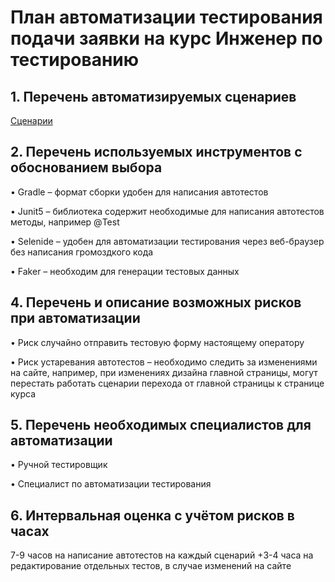 # План автоматизации тестирования подачи заявки на курс Инженер по тестированию

## 1.	Перечень автоматизируемых сценариев

[Сценарии](https://docs.google.com/document/d/1rtQbDsRhstUhzyQAW1-vuGzPFRMBGwglkobdHNcbOi8/edit?usp=sharing)

## 2.	Перечень используемых инструментов с обоснованием выбора

•	Gradle – формат сборки удобен для написания автотестов

•	Junit5 – библиотека содержит необходимые для написания автотестов методы, например @Test

•	Selenide – удобен для автоматизации тестирования через веб-браузер без написания громоздкого кода

•	 Faker – необходим для генерации тестовых данных

## 4.	Перечень и описание возможных рисков при автоматизации

•	Риск случайно отправить тестовую форму настоящему оператору

•	Риск устаревания автотестов – необходимо следить за изменениями на сайте, например, при изменениях дизайна главной страницы, могут перестать работать сценарии перехода от главной страницы к странице курса

## 5.	Перечень необходимых специалистов для автоматизации

•	Ручной тестировщик

•	Специалист по автоматизации тестирования

## 6.	Интервальная оценка с учётом рисков в часах

7-9 часов на написание автотестов на каждый сценарий +3-4 часа на редактирование отдельных тестов, в случае изменений на сайте

